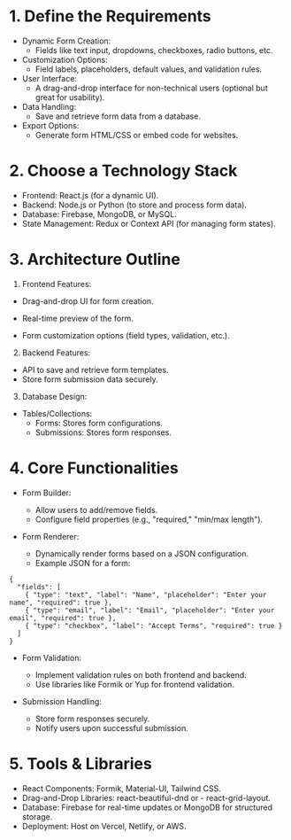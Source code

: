 # 1. Define the Requirements

- Dynamic Form Creation:
  - Fields like text input, dropdowns, checkboxes, radio buttons, etc.
- Customization Options:
  - Field labels, placeholders, default values, and validation rules.
- User Interface:
  - A drag-and-drop interface for non-technical users (optional but great for usability).
- Data Handling:
  - Save and retrieve form data from a database.
- Export Options:
  - Generate form HTML/CSS or embed code for websites.

# 2. Choose a Technology Stack

- Frontend: React.js (for a dynamic UI).
- Backend: Node.js or Python (to store and process form data).
- Database: Firebase, MongoDB, or MySQL.
- State Management: Redux or Context API (for managing form states).

# 3. Architecture Outline

1. Frontend Features:

- Drag-and-drop UI for form creation.

- Real-time preview of the form.
- Form customization options (field types, validation, etc.).

2. Backend Features:

- API to save and retrieve form templates.
- Store form submission data securely.

3. Database Design:

- Tables/Collections:
  - Forms: Stores form configurations.
  - Submissions: Stores form responses.

# 4. Core Functionalities

- Form Builder:

  - Allow users to add/remove fields.
  - Configure field properties (e.g., "required," "min/max length").

- Form Renderer:

  - Dynamically render forms based on a JSON configuration.
  - Example JSON for a form:

```
{
  "fields": [
    { "type": "text", "label": "Name", "placeholder": "Enter your name", "required": true },
    { "type": "email", "label": "Email", "placeholder": "Enter your email", "required": true },
    { "type": "checkbox", "label": "Accept Terms", "required": true }
  ]
}
```

- Form Validation:

  - Implement validation rules on both frontend and backend.
  - Use libraries like Formik or Yup for frontend validation.

- Submission Handling:

  - Store form responses securely.
  - Notify users upon successful submission.

# 5. Tools & Libraries
- React Components: Formik, Material-UI, Tailwind CSS.
- Drag-and-Drop Libraries: react-beautiful-dnd or - react-grid-layout.
- Database: Firebase for real-time updates or MongoDB for structured storage.
- Deployment: Host on Vercel, Netlify, or AWS.